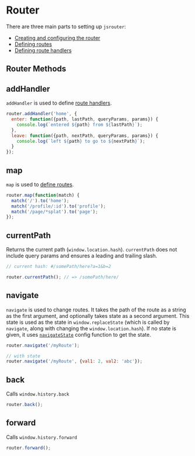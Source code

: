 # Router

There are three main parts to setting up `jsrouter`:

- [Creating and configuring the router](./router-config.md)
- [Defining routes](./defining-routes.md)
- [Defining route handlers](./defining-handlers.md)

## Router Methods

## addHandler

`addHandler` is used to define [route handlers](./defining-handlers.md).

```js
router.addHandler('home', {
  enter: function({path, lastPath, queryParams, params}) {
    console.log(`entered ${path} from ${lastPath}`);
  },
  leave: function({path, nextPath, queryParams, params}) {
    console.log(`left ${path} to go to ${nextPath}`);
  }
});
```

## map

`map` is used to [define routes](./defining-routes.md).

```js
router.map(function(match) {
  match('/').to('home');
  match('/profile/:id').to('profile');
  match('/page/*splat').to('page');
});
```

## currentPath

Returns the current path (`window.location.hash`). `currentPath` does not include query params and ensures a leading and trailing slash.

```js
// current hash: #/somePath/here?a=1&b=2

router.currentPath(); // => /somePath/here/
```

## navigate

`navigate` is used to change routes. It takes the path of the route as a string as the first argument, and optionally takes state as a second argument. This state is used as the state in `window.replaceState` (which is called by `navigate`, along with changing the `window.location.hash`). If no state is given, it uses [`navigateState`](./router-config.md#navigatestate) config function to get the state.

```js
router.navigate('/myRoute');

// with state
router.navigate('/myRoute', {val1: 2, val2: 'abc'});
```

## back

Calls `window.history.back`

```js
router.back();
```

## forward

Calls `window.history.forward`

```js
router.forward();
```
